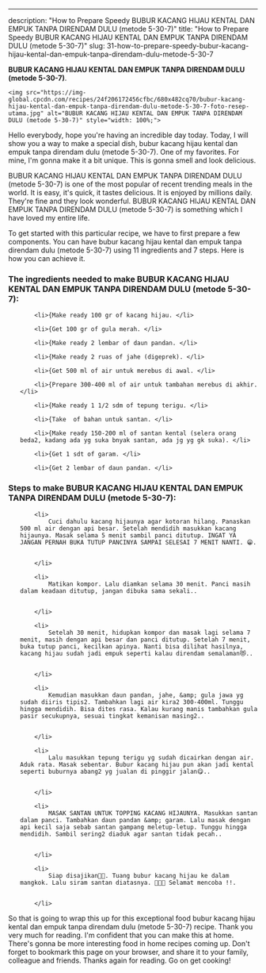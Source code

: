 ---
description: "How to Prepare Speedy BUBUR KACANG HIJAU KENTAL DAN EMPUK TANPA DIRENDAM DULU (metode 5-30-7)"
title: "How to Prepare Speedy BUBUR KACANG HIJAU KENTAL DAN EMPUK TANPA DIRENDAM DULU (metode 5-30-7)"
slug: 31-how-to-prepare-speedy-bubur-kacang-hijau-kental-dan-empuk-tanpa-direndam-dulu-metode-5-30-7

<p>
	<strong>BUBUR KACANG HIJAU KENTAL DAN EMPUK TANPA DIRENDAM DULU (metode 5-30-7)</strong>. 
	
</p>
<p>
	
	<img src="https://img-global.cpcdn.com/recipes/24f206172456cfbc/680x482cq70/bubur-kacang-hijau-kental-dan-empuk-tanpa-direndam-dulu-metode-5-30-7-foto-resep-utama.jpg" alt="BUBUR KACANG HIJAU KENTAL DAN EMPUK TANPA DIRENDAM DULU (metode 5-30-7)" style="width: 100%;">
	
	
</p>
<p>
	Hello everybody, hope you're having an incredible day today. Today, I will show you a way to make a special dish, bubur kacang hijau kental dan empuk tanpa direndam dulu (metode 5-30-7). One of my favorites. For mine, I'm gonna make it a bit unique. This is gonna smell and look delicious.
</p>
	
<p>
	
</p>
<p>
	BUBUR KACANG HIJAU KENTAL DAN EMPUK TANPA DIRENDAM DULU (metode 5-30-7) is one of the most popular of recent trending meals in the world. It is easy, it's quick, it tastes delicious. It is enjoyed by millions daily. They're fine and they look wonderful. BUBUR KACANG HIJAU KENTAL DAN EMPUK TANPA DIRENDAM DULU (metode 5-30-7) is something which I have loved my entire life.
</p>

<p>
To get started with this particular recipe, we have to first prepare a few components. You can have bubur kacang hijau kental dan empuk tanpa direndam dulu (metode 5-30-7) using 11 ingredients and 7 steps. Here is how you can achieve it.
</p>

<h3>The ingredients needed to make BUBUR KACANG HIJAU KENTAL DAN EMPUK TANPA DIRENDAM DULU (metode 5-30-7):</h3>

<ol>
	
		<li>{Make ready 100 gr of kacang hijau. </li>
	
		<li>{Get 100 gr of gula merah. </li>
	
		<li>{Make ready 2 lembar of daun pandan. </li>
	
		<li>{Make ready 2 ruas of jahe (digeprek). </li>
	
		<li>{Get 500 ml of air untuk merebus di awal. </li>
	
		<li>{Prepare 300-400 ml of air untuk tambahan merebus di akhir. </li>
	
		<li>{Make ready 1 1/2 sdm of tepung terigu. </li>
	
		<li>{Take  of bahan untuk santan. </li>
	
		<li>{Make ready 150-200 ml of santan kental (selera orang beda2, kadang ada yg suka bnyak santan, ada jg yg gk suka). </li>
	
		<li>{Get 1 sdt of garam. </li>
	
		<li>{Get 2 lembar of daun pandan. </li>
	
</ol>
<p>
	
</p>

<h3>Steps to make BUBUR KACANG HIJAU KENTAL DAN EMPUK TANPA DIRENDAM DULU (metode 5-30-7):</h3>

<ol>
	
		<li>
			Cuci dahulu kacang hijaunya agar kotoran hilang. Panaskan 500 ml air dengan api besar. Setelah mendidih masukkan kacang hijaunya. Masak selama 5 menit sambil panci ditutup. INGAT YA JANGAN PERNAH BUKA TUTUP PANCINYA SAMPAI SELESAI 7 MENIT NANTI. 😁.
			
			
		</li>
	
		<li>
			Matikan kompor. Lalu diamkan selama 30 menit. Panci masih dalam keadaan ditutup, jangan dibuka sama sekali..
			
			
		</li>
	
		<li>
			Setelah 30 menit, hidupkan kompor dan masak lagi selama 7 menit, masih dengan api besar dan panci ditutup. Setelah 7 menit, buka tutup panci, kecilkan apinya. Nanti bisa dilihat hasilnya, kacang hijau sudah jadi empuk seperti kalau direndam semalaman😻..
			
			
		</li>
	
		<li>
			Kemudian masukkan daun pandan, jahe, &amp; gula jawa yg sudah diiris tipis2. Tambahkan lagi air kira2 300-400ml. Tunggu hingga mendidih. Bisa dites rasa. Kalau kurang manis tambahkan gula pasir secukupnya, sesuai tingkat kemanisan masing2..
			
			
		</li>
	
		<li>
			Lalu masukkan tepung terigu yg sudah dicairkan dengan air. Aduk rata. Masak sebentar. Bubur kacang hijau pun akan jadi kental seperti buburnya abang2 yg jualan di pinggir jalan😋..
			
			
		</li>
	
		<li>
			MASAK SANTAN UNTUK TOPPING KACANG HIJAUNYA. Masukkan santan dalam panci. Tambahkan daun pandan &amp; garam. Lalu masak dengan api kecil saja sebab santan gampang meletup-letup. Tunggu hingga mendidih. Sambil sering2 diaduk agar santan tidak pecah..
			
			
		</li>
	
		<li>
			Siap disajikan🤤😋. Tuang bubur kacang hijau ke dalam mangkok. Lalu siram santan diatasnya. 🤤🤤🤤 Selamat mencoba !!.
			
			
		</li>
	
</ol>

<p>
	
</p>

<p>
	So that is going to wrap this up for this exceptional food bubur kacang hijau kental dan empuk tanpa direndam dulu (metode 5-30-7) recipe. Thank you very much for reading. I'm confident that you can make this at home. There's gonna be more interesting food in home recipes coming up. Don't forget to bookmark this page on your browser, and share it to your family, colleague and friends. Thanks again for reading. Go on get cooking!
</p>
